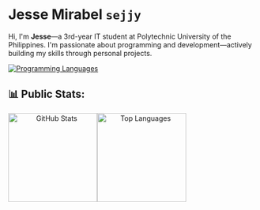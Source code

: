# Jesse Mirabel `sejjy`

Hi, I'm **Jesse**—a 3rd-year IT student at Polytechnic University of the Philippines. I'm passionate about programming and development—actively building my skills through personal projects.

<div align="center" style="display: flex; flex-wrap: wrap;">
  <a href="https://github.com/sejjy">
    <img src="https://skillicons.dev/icons?i=cpp,html,css,bash,git,arch,vscode&theme=dark&perline=7" alt="Programming Languages" /></a>
</div>

## 📊 Public Stats:
<div align="center" style="display: flex; flex-wrap: wrap;">
  <a href="https://github.com/sejjy">
    <img height="180em" src="https://github-readme-stats.vercel.app/api?username=sejjy&hide_title=true&show_icons=true&theme=dark&bg_color=00000000&ring_color=6FE78B&border_radius=15&card_width=200px&include_all_commits=true" alt="GitHub Stats" /></a>
  <a href="https://github.com/sejjy">
    <img height="180em" src="https://github-readme-stats.vercel.app/api/top-langs/?username=sejjy&custom_title=Top%20Languages&layout=compact&langs_count=6&theme=dark&bg_color=00000000&border_radius=15&size_weight=0.5&count_weight=0.5&exclude_repo=blade-of-the-uplands" alt="Top Languages" /></a>
</div>
